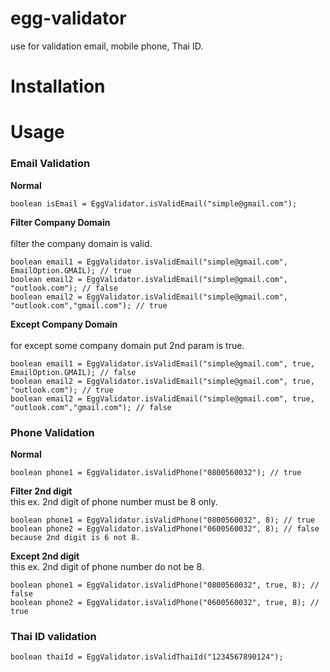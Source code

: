 # egg-validator
use for validation email, mobile phone, Thai ID.
# Installation
# Usage
### Email Validation
**Normal**
```
boolean isEmail = EggValidator.isValidEmail("simple@gmail.com");
```

**Filter Company Domain** <br /><br />
filter the company domain is valid.
```
boolean email1 = EggValidator.isValidEmail("simple@gmail.com", EmailOption.GMAIL); // true
boolean email2 = EggValidator.isValidEmail("simple@gmail.com", "outlook.com"); // false
boolean email2 = EggValidator.isValidEmail("simple@gmail.com", "outlook.com","gmail.com"); // true
```
**Except Company Domain** <br /><br />
for except some company domain put 2nd param is true.
```
boolean email1 = EggValidator.isValidEmail("simple@gmail.com", true, EmailOption.GMAIL); // false
boolean email2 = EggValidator.isValidEmail("simple@gmail.com", true, "outlook.com"); // true
boolean email2 = EggValidator.isValidEmail("simple@gmail.com", true, "outlook.com","gmail.com"); // false
```

### Phone Validation
**Normal**
```
boolean phone1 = EggValidator.isValidPhone("0800560032"); // true
```
**Filter 2nd digit** <br />
this ex. 2nd digit of phone number must be 8 only.
```
boolean phone1 = EggValidator.isValidPhone("0800560032", 8); // true
boolean phone2 = EggValidator.isValidPhone("0600560032", 8); // false because 2nd digit is 6 not 8. 
```
**Except 2nd digit** <br />
this ex. 2nd digit of phone number do not be 8.
```
boolean phone1 = EggValidator.isValidPhone("0800560032", true, 8); // false
boolean phone2 = EggValidator.isValidPhone("0600560032", true, 8); // true 
```

### Thai ID validation
```
boolean thaiId = EggValidator.isValidThaiId("1234567890124");
```
